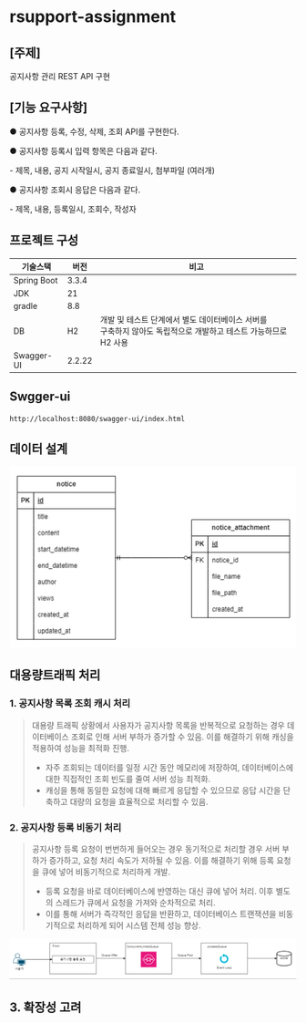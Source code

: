 # rsupport-assignment

##  [주제] 

공지사항 관리 REST API 구현 

##  [기능 요구사항]

● 공지사항 등록, 수정, 삭제, 조회 API를 구현한다. 

● 공지사항 등록시 입력 항목은 다음과 같다.

\- 제목, 내용, 공지 시작일시, 공지 종료일시, 첨부파일 (여러개) 

● 공지사항 조회시 응답은 다음과 같다.

 \- 제목, 내용, 등록일시, 조회수, 작성자 



## 프로젝트 구성

| 기술스택    | 버전   | 비고                                                         |
| ----------- | ------ | ------------------------------------------------------------ |
| Spring Boot | 3.3.4  |                                                              |
| JDK         | 21     |                                                              |
| gradle      | 8.8    |                                                              |
| DB          | H2     | 개발 및 테스트 단계에서 별도 데이터베이스 서버를 <br />구축하지 않아도 독립적으로 개발하고 테스트 가능하므로 H2 사용 |
| Swagger-UI  | 2.2.22 |                                                              |

## Swgger-ui 

```http
http://localhost:8080/swagger-ui/index.html
```

## 데이터 설계

![rsupport_erd](.\rsupport_erd.jpg)

## 대용량트래픽 처리

### 1. 공지사항 목록 조회 캐시 처리

>대용량 트래픽 상황에서 사용자가 공지사항 목록을 반복적으로 요청하는 경우 데이터베이스 조회로 인해 서버 부하가 증가할 수 있음.
>이를 해결하기 위해 캐싱을 적용하여 성능을 최적화 진행.
>
>- 자주 조회되는 데이터를 일정 시간 동안 메모리에 저장하여, 데이터베이스에 대한 직접적인 조회 빈도를 줄여 서버 성능 최적화.
>- 캐싱을 통해 동일한 요청에 대해 빠르게 응답할 수 있으므로 응답 시간을 단축하고 대량의 요청을 효율적으로 처리할 수 있음.
>
>

### 2. 공지사항 등록 비동기 처리

>공지사항 등록 요청이 번번하게 들어오는 경우 동기적으로 처리할 경우 서버 부하가 증가하고, 요청 처리 속도가 저하될 수 있음. 이를 해결하기 위해 등록 요청을 큐에 넣어 비동기적으로 처리하게 개발.
>
>- 등록 요청을 바로 데이터베이스에 반영하는 대신 큐에 넣어 처리. 이후 별도의 스레드가 큐에서 요청을 가져와 순차적으로 처리.
>- 이를 통해 서버가 즉각적인 응답을 반환하고, 데이터베이스 트랜잭션을 비동기적으로 처리하게 되어 시스템 전체 성능 향상.

![image-20241015014756517](.\rsupport-async.png)

## 3. 확장성 고려
